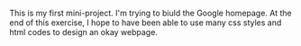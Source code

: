 This is my first mini-project. 
I'm trying to biuld the Google homepage.
At the end of this exercise, I hope to have been able to use many css styles and html codes to design an okay webpage.